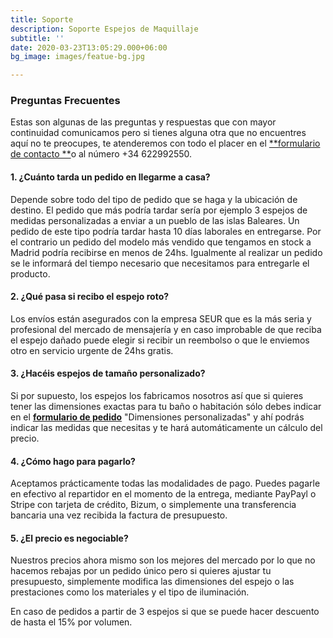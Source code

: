 ```yaml
---
title: Soporte
description: Soporte Espejos de Maquillaje
subtitle: ''
date: 2020-03-23T13:05:29.000+06:00
bg_image: images/featue-bg.jpg

---
```

### Preguntas Frecuentes

Estas son algunas de las preguntas y respuestas que con mayor continuidad comunicamos pero si tienes alguna otra que no encuentres aquí no te preocupes, te atenderemos con todo el placer en el [**formulario de contacto **](https://espejosdemaquillaje.es/contact/ "Contacto")o al número +34 622992550.

#### 1. ¿Cuánto tarda un pedido en llegarme a casa?

Depende sobre todo del tipo de pedido que se haga y la ubicación de destino. El pedido que más podría tardar sería por ejemplo 3 espejos de medidas personalizadas a enviar a un pueblo de las islas Baleares. Un pedido de este tipo podría tardar hasta 10 días laborales en entregarse. Por el contrario un pedido del modelo más vendido que tengamos en stock a Madrid podría recibirse en menos de 24hs. Igualmente al realizar un pedido se le informará del tiempo necesario que necesitamos para entregarle el producto.

#### 2. ¿Qué pasa si recibo el espejo roto?

Los envíos están asegurados con la empresa SEUR que es la más seria y profesional del mercado de mensajería y en caso improbable de que reciba el espejo dañado puede elegir si recibir un reembolso o que le enviemos otro en servicio urgente de 24hs gratis.

#### 3. ¿Hacéis espejos de tamaño personalizado?

Si por supuesto, los espejos los fabricamos nosotros así que si quieres tener las dimensiones exactas para tu baño o habitación sólo debes indicar en el [**formulario de pedido**](https://espejosdemaquillaje.es/contact/ "Pedido") "Dimensiones personalizadas" y ahí podrás indicar las medidas que necesitas y te hará automáticamente un cálculo del precio.

#### 4. ¿Cómo hago para pagarlo?

Aceptamos prácticamente todas las modalidades de pago. Puedes pagarle en efectivo al repartidor en el momento de la entrega, mediante PayPayl o Stripe con tarjeta de crédito, Bizum, o simplemente una transferencia bancaria una vez recibida la factura de presupuesto.

#### 5. ¿El precio es negociable?

Nuestros precios ahora mismo son los mejores del mercado por lo que no hacemos rebajas  por un pedido único pero si quieres ajustar tu presupuesto, simplemente modifica las dimensiones del espejo o las prestaciones como los materiales y el tipo de iluminación.

En caso de pedidos a partir de 3 espejos si que se puede hacer descuento de hasta el 15% por volumen.